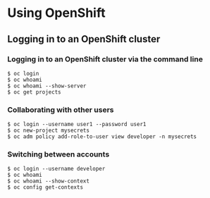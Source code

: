 # Using OpenShift

## Logging in to an OpenShift cluster

### Logging in to an OpenShift cluster via the command line

```
$ oc login
$ oc whoami
$ oc whoami --show-server
$ oc get projects 
```

### Collaborating with other users
```
$ oc login --username user1 --password user1
$ oc new-project mysecrets
$ oc adm policy add-role-to-user view developer -n mysecrets
```

### Switching between accounts
```
$ oc login --username developer
$ oc whoami
$ oc whoami --show-context
$ oc config get-contexts
```
